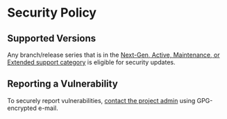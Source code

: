 # Security Policy

## Supported Versions

Any branch/release series that is in the [Next-Gen, Active, Maintenance, or Extended support category](https://libjpeg-turbo.org/DeveloperInfo/Versioning) is eligible for security updates.

## Reporting a Vulnerability

To securely report vulnerabilities, [contact the project admin](https://libjpeg-turbo.org/About/Contact) using GPG-encrypted e-mail.
